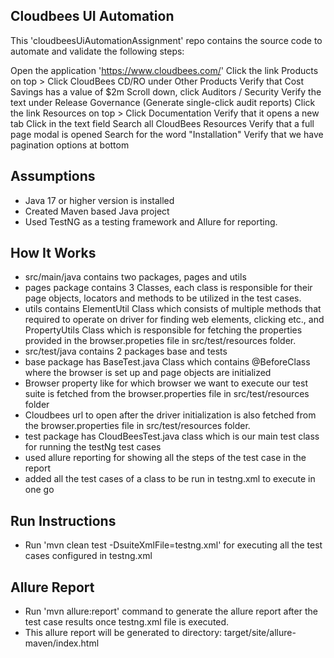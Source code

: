 
##  Cloudbees UI Automation

This 'cloudbeesUiAutomationAssignment' repo contains the source code to automate and validate the following steps:

Open the application 'https://www.cloudbees.com/'
Click the link Products on top > Click CloudBees CD/RO under Other Products
Verify that Cost Savings has a value of $2m
Scroll down, click Auditors / Security
Verify the text under Release Governance (Generate single-click audit reports)
Click the link Resources on top > Click Documentation
Verify that it opens a new tab
Click in the text field Search all CloudBees Resources
Verify that a full page modal is opened
Search for the word "Installation"
Verify that we have pagination options at bottom


## Assumptions

- Java 17 or higher version is installed
- Created Maven based Java project
- Used TestNG as a testing framework and Allure for reporting.

## How It Works

- src/main/java contains two packages, pages and utils
- pages package contains 3 Classes, each class is responsible for their page objects, locators and methods to be utilized in the test cases.
- utils contains ElementUtil  Class which consists of multiple methods that required to operate on driver for finding web elements, clicking etc., and PropertyUtils Class which is responsible for fetching the properties provided in the browser.propeties file in src/test/resources folder.
- src/test/java contains 2 packages base and tests
- base package has BaseTest.java Class which contains @BeforeClass where the browser is set up and page objects are initialized
- Browser property like for which browser we want to execute our test suite is fetched from the browser.properties file in src/test/resources folder
- Cloudbees url to open after the driver initialization is also fetched from the browser.properties file in src/test/resources folder.
- test package has CloudBeesTest.java class which is our main test class for running the testNg test cases
- used allure reporting for showing all the steps of the test case in the report
- added all the test cases of a class to be run in testng.xml to execute in one go

## Run Instructions

- Run 'mvn clean test -DsuiteXmlFile=testng.xml' for executing all the test cases configured in testng.xml

## Allure Report

- Run 'mvn allure:report' command to generate the allure report after the test case results once testng.xml file is executed.
- This allure report will be generated tо directory: target/site/allure-maven/index.html
